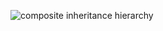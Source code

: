 ![composite inheritance hierarchy](https://raw.githubusercontent.com/CloudCoreo/audit-aws-kms/master/images/hierarchy.png "composite inheritance hierarchy")
